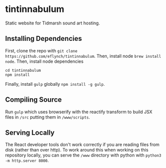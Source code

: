 # tintinnabulum
Static website for Tidmarsh sound art hosting.

## Installing Dependencies ##
First, clone the repo with `git clone https://github.com/eflynch/tintinnabulum`.
Then, install node `brew install node`.
Then, install node dependencies
```
cd tintinnabulum
npm install
```

Finally, install `gulp` globally `npm install -g gulp`.

## Compiling Source ##
Run `gulp`
which uses browserify with the reactify transform to build JSX files in `/src`
putting them in `/www/scripts`.

## Serving Locally ##
The React developer tools don't work correctly if you are reading files from disk (rather than over http). To work around this when working on this repository locally, you can serve the `/www` directory with python with `python3 -m http.server 8000`.
